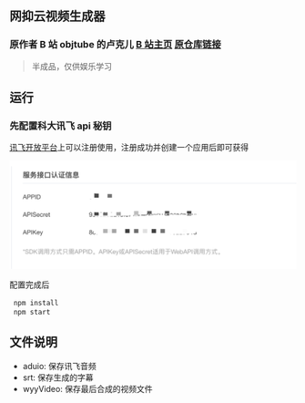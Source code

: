 ## 网抑云视频生成器

### 原作者 B 站 objtube 的卢克儿 [B 站主页](https://space.bilibili.com/5104803?spm_id_from=333.788.b_765f7570696e666f.1) [原仓库链接](https://github.com/ObjTube/wyy-videoGen)

> 半成品，仅供娱乐学习

## 运行

### 先配置科大讯飞 api 秘钥

[讯飞开放平台](https://www.xfyun.cn/services/voicedictation?ch=bdtg&renqun_youhua=646957)上可以注册使用，注册成功并创建一个应用后即可获得

![](./xunfei.png)

配置完成后

```
 npm install
 npm start
```

## 文件说明

- aduio: 保存讯飞音频
- srt: 保存生成的字幕
- wyyVideo: 保存最后合成的视频文件
